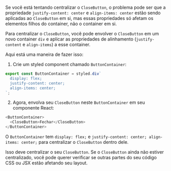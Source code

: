 Se você está tentando centralizar o `CloseButton`, o problema pode ser que a propriedade `justify-content: center` e `align-items: center` estão sendo aplicadas ao `CloseButton` em si, mas essas propriedades só afetam os elementos filhos do container, não o container em si.

Para centralizar o `CloseButton`, você pode envolver o `CloseButton` em um novo container `div` e aplicar as propriedades de alinhamento (`justify-content` e `align-items`) a esse container.

Aqui está uma maneira de fazer isso:

1. Crie um styled component chamado `ButtonContainer`:

```javascript
export const ButtonContainer = styled.div`
  display: flex;
  justify-content: center;
  align-items: center;
`;
```

2. Agora, envolva seu `CloseButton` neste `ButtonContainer` em seu componente React:

```javascript
<ButtonContainer>
  <CloseButton>Fechar</CloseButton>
</ButtonContainer>
```

O `ButtonContainer` tem `display: flex;` e `justify-content: center; align-items: center;` para centralizar o `CloseButton` dentro dele.

Isso deve centralizar o seu `CloseButton`. Se o `CloseButton` ainda não estiver centralizado, você pode querer verificar se outras partes do seu código CSS ou JSX estão afetando seu layout.